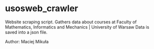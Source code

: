 # usosweb_crawler

Website scraping script.
Gathers data about courses at Faculty of Mathematics, Informatics and Mechanics | University of Warsaw
Data is saved into a json file.

Author: Maciej Mikuła
